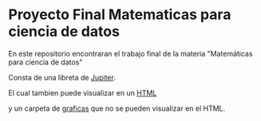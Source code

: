 # Proyecto Final Matematicas para ciencia de datos

En este repositorio encontraran el trabajo final de la materia "Matemáticas para ciencia de datos"

Consta de una libreta de [Jupiter](https://github.com/DanielV08/Proyecto-Final-Matematicas-para-ciencia-de-datos/blob/main/ProyectoFinalAlgebraLineal_DanielVazquez.ipynb).

El cual tambien puede visualizar en un [HTML](https://github.com/DanielV08/Proyecto-Final-Matematicas-para-ciencia-de-datos/blob/main/ProyectoFinalAlgebraLineal_DanielVazquez.html)

y un carpeta de [graficas](https://github.com/DanielV08/Proyecto-Final-Matematicas-para-ciencia-de-datos/tree/main/Graficas) que no se pueden visualizar en el HTML.
